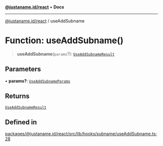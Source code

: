 [**@justaname.id/react**](../README.md) • **Docs**

***

[@justaname.id/react](../globals.md) / useAddSubname

# Function: useAddSubname()

> **useAddSubname**(`params`?): [`UseAddSubnameResult`](../interfaces/UseAddSubnameResult.md)

## Parameters

• **params?**: [`UseAddSubnameParams`](../interfaces/UseAddSubnameParams.md)

## Returns

[`UseAddSubnameResult`](../interfaces/UseAddSubnameResult.md)

## Defined in

[packages/@justaname.id/react/src/lib/hooks/subname/useAddSubname.ts:28](https://github.com/JustaName-id/JustaName-sdk/blob/dc845c10af242e3ca87d95ef392516ac0bfa8b95/packages/@justaname.id/react/src/lib/hooks/subname/useAddSubname.ts#L28)
